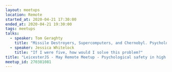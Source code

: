 ```yaml
---
layout: meetups
location: Remote
started_at: 2020-04-21 17:30:00
ended_at: 2020-04-21 19:30:00
tags: meetups
talks:
  - speaker: Tom Geraghty
    title: "Missile Destroyers, Supercomputers, and Chernobyl. Psychological safety in high performance teams"
  - speaker: Jessica Whitelock
    title: "If I were five, how would I solve this problem?"
title: "LeicesterJS - May Remote Meetup - Psychological safety in high performance teams"
meetup_id: 270381081
---
```

